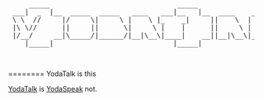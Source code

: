 <pre>
     _____                               _____                             
 ___|  _  |__  _____  _____   ____   ___|__   |__  ____    ____    __  __  
 \ \  //     |/     \|     \ |    \ |_    _|     ||    \  |    |  |  |/ /  
 |\ \//      ||     ||      \|     \ |    |      ||     \ |    |_ |     \  
 |/__/     __|\_____/|______/|__|\__\|____|    __||__|\__\|______||__|\__\ 
    |_____|                             |_____|                            
                                                                           

</pre>
========
YodaTalk is this


[YodaTalk](http://yodatalk.gogromat_1.c9.io/yodatalk/index.html) is [YodaSpeak](http://www.yodaspeak.co.uk/) not.

